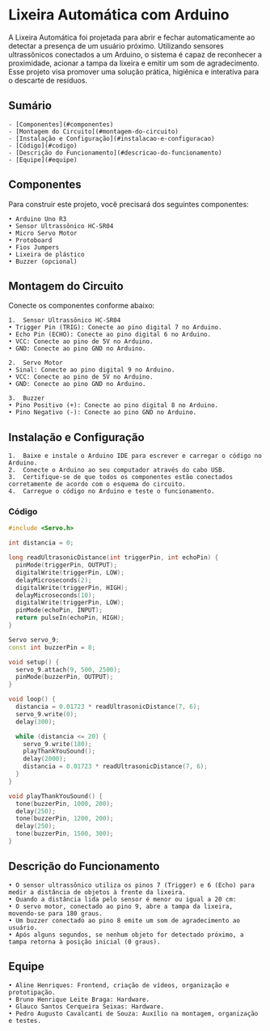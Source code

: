 # Lixeira Automática com Arduino

A Lixeira Automática foi projetada para abrir e fechar automaticamente ao detectar a presença de um usuário próximo. Utilizando sensores ultrassônicos conectados a um Arduino, o sistema é capaz de reconhecer a proximidade, acionar a tampa da lixeira e emitir um som de agradecimento. Esse projeto visa promover uma solução prática, higiênica e interativa para o descarte de resíduos.


## Sumário

    - [Componentes](#componentes)
    - [Montagem do Circuito[(#montagem-do-circuito)
    - [Instalação e Configuração](#instalacao-e-configuracao)
    - [Código](#codigo)
    - [Descrição do Funcionamento](#descricao-do-funcionamento)
    - [Equipe](#equipe)


## Componentes

Para construir este projeto, você precisará dos seguintes componentes:

    • Arduino Uno R3
    • Sensor Ultrassônico HC-SR04
    • Micro Servo Motor
    • Protoboard
    • Fios Jumpers
    • Lixeira de plástico
    • Buzzer (opcional)


## Montagem do Circuito

Conecte os componentes conforme abaixo:

	1.	Sensor Ultrassônico HC-SR04
	• Trigger Pin (TRIG): Conecte ao pino digital 7 no Arduino.
	• Echo Pin (ECHO): Conecte ao pino digital 6 no Arduino.
	• VCC: Conecte ao pino de 5V no Arduino.
	• GND: Conecte ao pino GND no Arduino.

	2.	Servo Motor
	• Sinal: Conecte ao pino digital 9 no Arduino.
	• VCC: Conecte ao pino de 5V no Arduino.
	• GND: Conecte ao pino GND no Arduino.

	3.	Buzzer
	• Pino Positivo (+): Conecte ao pino digital 8 no Arduino.
	• Pino Negativo (-): Conecte ao pino GND no Arduino.


## Instalação e Configuração

	1.	Baixe e instale o Arduino IDE para escrever e carregar o código no Arduino.
	2.	Conecte o Arduino ao seu computador através do cabo USB.
	3.	Certifique-se de que todos os componentes estão conectados corretamente de acordo com o esquema do circuito.
	4.	Carregue o código no Arduino e teste o funcionamento.


### Código

```cpp 
#include <Servo.h> 

int distancia = 0; 

long readUltrasonicDistance(int triggerPin, int echoPin) {
  pinMode(triggerPin, OUTPUT); 
  digitalWrite(triggerPin, LOW);
  delayMicroseconds(2);
  digitalWrite(triggerPin, HIGH);
  delayMicroseconds(10);
  digitalWrite(triggerPin, LOW);
  pinMode(echoPin, INPUT);
  return pulseIn(echoPin, HIGH);
}

Servo servo_9; 
const int buzzerPin = 8; 

void setup() {
  servo_9.attach(9, 500, 2500);   
  pinMode(buzzerPin, OUTPUT);
}

void loop() {
  distancia = 0.01723 * readUltrasonicDistance(7, 6);
  servo_9.write(0);
  delay(300);

  while (distancia <= 20) {
    servo_9.write(180);
    playThankYouSound();
    delay(2000);
    distancia = 0.01723 * readUltrasonicDistance(7, 6);
  }
}

void playThankYouSound() {
  tone(buzzerPin, 1000, 200);
  delay(250);
  tone(buzzerPin, 1200, 200);
  delay(250);
  tone(buzzerPin, 1500, 300);
}
```


## Descrição do Funcionamento

	• O sensor ultrassônico utiliza os pinos 7 (Trigger) e 6 (Echo) para medir a distância de objetos à frente da lixeira.
	• Quando a distância lida pelo sensor é menor ou igual a 20 cm:
	• O servo motor, conectado ao pino 9, abre a tampa da lixeira, movendo-se para 180 graus.
	• Um buzzer conectado ao pino 8 emite um som de agradecimento ao usuário.
	• Após alguns segundos, se nenhum objeto for detectado próximo, a tampa retorna à posição inicial (0 graus).


## Equipe

	• Aline Henriques: Frontend, criação de vídeos, organização e prototipação.
	• Bruno Henrique Leite Braga: Hardware.
	• Glauco Santos Cerqueira Seixas: Hardware.
	• Pedro Augusto Cavalcanti de Souza: Auxílio na montagem, organização e testes.
